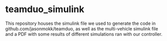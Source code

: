 # teamduo_simulink
This repository houses the simulink file we used to generate the code in github.com/jasonmokk/teamduo, as well as the multi-vehicle simulink file and a PDF with some results of different simulations ran with our controller.
